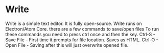 # Write

Write is a simple text editor.
It is fully open-source.
Write runs on Electron/Atom Core.
there are a few commands to save/open files
To run these commands you need to press ctrl once and then the key.
Ctrl-S - Save File - First time it prompts for file location. Saves as HTML.
Ctrl-O - Open File - Saving after this will just overwrite opened file.
